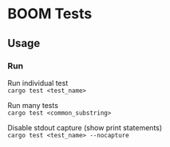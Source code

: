 # BOOM Tests

## Usage
### Run
Run individual test\
`cargo test <test_name>`

Run many tests\
`cargo test <common_substring>`

Disable stdout capture (show print statements)\
`cargo test <test_name> --nocapture`
